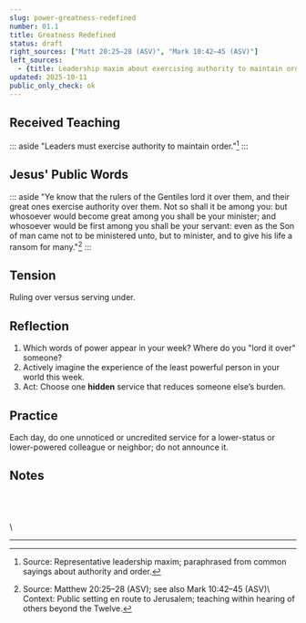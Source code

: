 ```yaml
---
slug: power-greatness-redefined
number: 01.1
title: Greatness Redefined
status: draft
right_sources: ["Matt 20:25–28 (ASV)", "Mark 10:42–45 (ASV)"]
left_sources:
  - {title: Leadership maxim about exercising authority to maintain order, type: paraphrase, permission: none}
updated: 2025-10-11
public_only_check: ok
---
```


## Received Teaching
::: aside
"Leaders must exercise authority to maintain order."[^0]
:::

## Jesus' Public Words
::: aside
"Ye know that the rulers of the Gentiles lord it over them, and their great ones exercise authority over them. Not so shall it be among you: but whosoever would become great among you shall be your minister; and whosoever would be first among you shall be your servant: even as the Son of man came not to be ministered unto, but to minister, and to give his life a ransom for many."[^1]
:::
 
## Tension
Ruling over versus serving under.

## Reflection
1. Which words of power appear in your week? Where do you "lord it over" someone?
2. Actively imagine the experience of the least powerful person in your world this week.
3. Act: Choose one **hidden** service that reduces someone else’s burden.

## Practice
Each day, do one unnoticed or uncredited service for a lower-status or lower-powered colleague or neighbor; do not announce it.

## Notes
\
\
\
\

---

[^0]: Source: Representative leadership maxim; paraphrased from common sayings about authority and order.
[^1]: Source: Matthew 20:25–28 (ASV); see also Mark 10:42–45 (ASV)\ 
Context: Public setting en route to Jerusalem; teaching within hearing of others beyond the Twelve.
